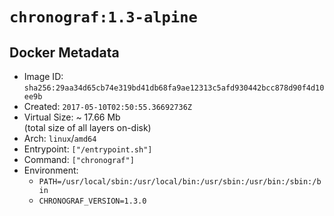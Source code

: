 # `chronograf:1.3-alpine`

## Docker Metadata

- Image ID: `sha256:29aa34d65cb74e319bd41db68fa9ae12313c5afd930442bcc878d90f4d10ee9b`
- Created: `2017-05-10T02:50:55.36692736Z`
- Virtual Size: ~ 17.66 Mb  
  (total size of all layers on-disk)
- Arch: `linux`/`amd64`
- Entrypoint: `["/entrypoint.sh"]`
- Command: `["chronograf"]`
- Environment:
  - `PATH=/usr/local/sbin:/usr/local/bin:/usr/sbin:/usr/bin:/sbin:/bin`
  - `CHRONOGRAF_VERSION=1.3.0`

